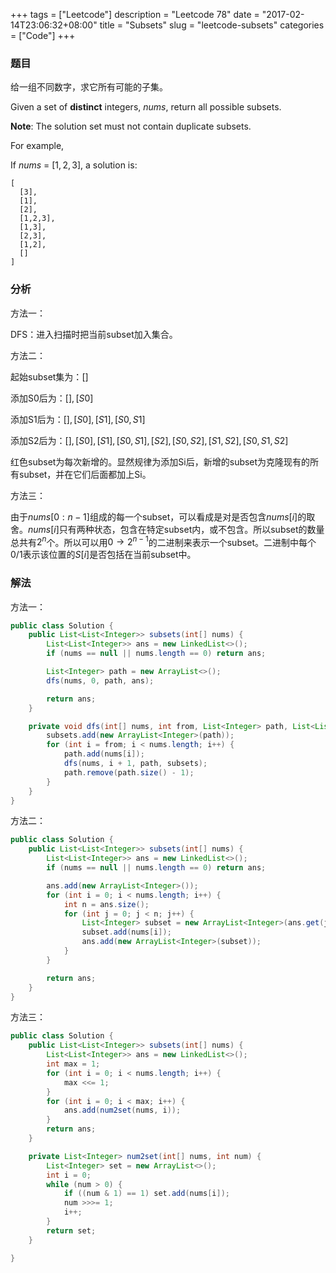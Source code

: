 +++
tags = ["Leetcode"]
description = "Leetcode 78"
date = "2017-02-14T23:06:32+08:00"
title = "Subsets"
slug = "leetcode-subsets"
categories = ["Code"]
+++

### 题目

给一组不同数字，求它所有可能的子集。

Given a set of __distinct__ integers, _nums_, return all possible subsets.

__Note__: The solution set must not contain duplicate subsets.

For example,

If _nums_ = $[1,2,3]$, a solution is:

```console
[
  [3],
  [1],
  [2],
  [1,2,3],
  [1,3],
  [2,3],
  [1,2],
  []
]
```

### 分析

方法一：

DFS：进入扫描时把当前subset加入集合。

方法二：

起始subset集为：$[]$

添加S0后为：$[], [S0]$

添加S1后为：$[], [S0], [S1], [S0, S1]$

添加S2后为：$[], [S0], [S1], [S0, S1], [S2], [S0, S2], [S1, S2], [S0, S1, S2]$

红色subset为每次新增的。显然规律为添加Si后，新增的subset为克隆现有的所有subset，并在它们后面都加上Si。

方法三：

由于$nums[0 : n-1]$组成的每一个subset，可以看成是对是否包含$nums[i]$的取舍。$nums[i]$只有两种状态，包含在特定subset内，或不包含。所以subset的数量总共有$2^n$个。所以可以用$0 \to 2^{n-1}$的二进制来表示一个subset。二进制中每个0/1表示该位置的$S[i]$是否包括在当前subset中。

### 解法

方法一：

```java
public class Solution {
    public List<List<Integer>> subsets(int[] nums) {
        List<List<Integer>> ans = new LinkedList<>();
        if (nums == null || nums.length == 0) return ans;

        List<Integer> path = new ArrayList<>();
        dfs(nums, 0, path, ans);

        return ans;
    }

    private void dfs(int[] nums, int from, List<Integer> path, List<List<Integer>> subsets) {
        subsets.add(new ArrayList<Integer>(path));
        for (int i = from; i < nums.length; i++) {
            path.add(nums[i]);
            dfs(nums, i + 1, path, subsets);
            path.remove(path.size() - 1);
        }
    }
}
```

方法二：

```java
public class Solution {
    public List<List<Integer>> subsets(int[] nums) {
        List<List<Integer>> ans = new LinkedList<>();
        if (nums == null || nums.length == 0) return ans;

        ans.add(new ArrayList<Integer>());
        for (int i = 0; i < nums.length; i++) {
            int n = ans.size();
            for (int j = 0; j < n; j++) {
                List<Integer> subset = new ArrayList<Integer>(ans.get(j));
                subset.add(nums[i]);
                ans.add(new ArrayList<Integer>(subset));
            }
        }

        return ans;
    }
}
```

方法三：

```java
public class Solution {
    public List<List<Integer>> subsets(int[] nums) {
        List<List<Integer>> ans = new LinkedList<>();
        int max = 1;
        for (int i = 0; i < nums.length; i++) {
            max <<= 1;
        }
        for (int i = 0; i < max; i++) {
            ans.add(num2set(nums, i));
        }
        return ans;
    }

    private List<Integer> num2set(int[] nums, int num) {
        List<Integer> set = new ArrayList<>();
        int i = 0;
        while (num > 0) {
            if ((num & 1) == 1) set.add(nums[i]);
            num >>>= 1;
            i++;
        }
        return set;
    }

}
```
